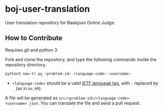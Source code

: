 # boj-user-translation

User translation repository for Baekjoon Online Judge.

## How to Contribute

Requires git and python 3.

Fork and clone the repository, and type the following commands
inside the repository directory.

```bash
python3 new-tr.py <problem-id> <language-code> <username>
```

- `<language-code>` should be a valid [IETF language tag](https://www.wikiwand.com/en/IETF_language_tag), with `-` replaced by `_` (as in `ko_KR`).

A file will be generated as `src/<problem-id>/<language-code>-<username>.json`.
You can translate the file and send a pull request.
